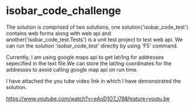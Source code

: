 # isobar_code_challenge
The solution is comprised of two solutions, one solution('isobar_code_test') contains web forms along with web api and another('isobar_code_test.Tests') is a unit test project to test web api.
We can run the solution 'isobar_code_test' directly by using 'F5' command.

Currently, I am using google maps api to get lat/lng for addresses sepecified in the text file.We can store the lat/lng coordinates for the addresses to avoid calling google map api on run time.

I have attached the you tube video link in which I have demonstrated the solution.

https://www.youtube.com/watch?v=eAoD1O7_l78&feature=youtu.be
